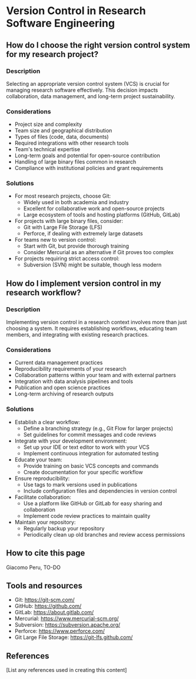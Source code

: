 # Version Control in Research Software Engineering

## How do I choose the right version control system for my research project?

### Description
Selecting an appropriate version control system (VCS) is crucial for managing research software effectively. This decision impacts collaboration, data management, and long-term project sustainability.

### Considerations
* Project size and complexity
* Team size and geographical distribution
* Types of files (code, data, documents)
* Required integrations with other research tools
* Team's technical expertise
* Long-term goals and potential for open-source contribution
* Handling of large binary files common in research
* Compliance with institutional policies and grant requirements

### Solutions
* For most research projects, choose Git:
   * Widely used in both academia and industry
   * Excellent for collaborative work and open-source projects
   * Large ecosystem of tools and hosting platforms (GitHub, GitLab)
* For projects with large binary files, consider:
   * Git with Large File Storage (LFS)
   * Perforce, if dealing with extremely large datasets
* For teams new to version control:
   * Start with Git, but provide thorough training
   * Consider Mercurial as an alternative if Git proves too complex
* For projects requiring strict access control:
   * Subversion (SVN) might be suitable, though less modern

## How do I implement version control in my research workflow?

### Description
Implementing version control in a research context involves more than just choosing a system. It requires establishing workflows, educating team members, and integrating with existing research practices.

### Considerations
* Current data management practices
* Reproducibility requirements of your research
* Collaboration patterns within your team and with external partners
* Integration with data analysis pipelines and tools
* Publication and open science practices
* Long-term archiving of research outputs

### Solutions
* Establish a clear workflow:
   * Define a branching strategy (e.g., Git Flow for larger projects)
   * Set guidelines for commit messages and code reviews
* Integrate with your development environment:
   * Set up your IDE or text editor to work with your VCS
   * Implement continuous integration for automated testing
* Educate your team:
   * Provide training on basic VCS concepts and commands
   * Create documentation for your specific workflow
* Ensure reproducibility:
   * Use tags to mark versions used in publications
   * Include configuration files and dependencies in version control
* Facilitate collaboration:
   * Use a platform like GitHub or GitLab for easy sharing and collaboration
   * Implement code review practices to maintain quality
* Maintain your repository:
   * Regularly backup your repository
   * Periodically clean up old branches and review access permissions

## How to cite this page
Giacomo Peru, TO-DO

## Tools and resources
* Git: https://git-scm.com/
* GitHub: https://github.com/
* GitLab: https://about.gitlab.com/
* Mercurial: https://www.mercurial-scm.org/
* Subversion: https://subversion.apache.org/
* Perforce: https://www.perforce.com/
* Git Large File Storage: https://git-lfs.github.com/

## References
[List any references used in creating this content]
